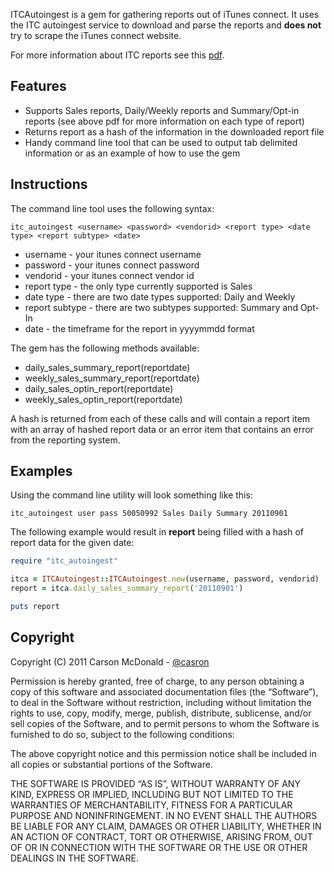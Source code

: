 
ITCAutoingest is a gem for gathering reports out of iTunes connect. It uses the ITC autoingest service to download and parse the reports and **does not** try to scrape the iTunes connect website.

For more information about ITC reports see this [pdf](http://www.apple.com/itunesnews/docs/AppStoreReportingInstructions.pdf).

## Features

* Supports Sales reports, Daily/Weekly reports and Summary/Opt-in reports (see above pdf for more information on each type of report)
* Returns report as a hash of the information in the downloaded report file
* Handy command line tool that can be used to output tab delimited information or as an example of how to use the gem

## Instructions

The command line tool uses the following syntax:

``` text
itc_autoingest <username> <password> <vendorid> <report type> <date type> <report subtype> <date>
```
* username - your itunes connect username
* password - your itunes connect password
* vendorid - your itunes connect vendor id
* report type - the only type currently supported is Sales
* date type - there are two date types supported: Daily and Weekly
* report subtype - there are two subtypes supported: Summary and Opt-In
* date - the timeframe for the report in yyyymmdd format

The gem has the following methods available:

* daily_sales_summary_report(reportdate)
* weekly_sales_summary_report(reportdate)
* daily_sales_optin_report(reportdate)
* weekly_sales_optin_report(reportdate)

A hash is returned from each of these calls and will contain a report item with an array of hashed report data or an error item that contains an error from the reporting system.

## Examples

Using the command line utility will look something like this:

``` text
itc_autoingest user pass 50050992 Sales Daily Summary 20110901
```

The following example would result in **report** being filled with a hash of report data for the given date:

``` rb
require "itc_autoingest"

itca = ITCAutoingest::ITCAutoingest.new(username, password, vendorid)
report = itca.daily_sales_summary_report('20110901')

puts report
```

## Copyright

Copyright (C) 2011 Carson McDonald - [@casron](http://twitter.com/casron)

Permission is hereby granted, free of charge, to any person obtaining a copy of this software and
associated documentation files (the “Software”), to deal in the Software without restriction, including without
limitation the rights to use, copy, modify, merge, publish, distribute, sublicense, and/or sell copies of the Software,
and to permit persons to whom the Software is furnished to do so, subject to the following conditions:

The above copyright notice and this permission notice shall be included in all copies or substantial portions of the Software.

THE SOFTWARE IS PROVIDED “AS IS”, WITHOUT WARRANTY OF ANY KIND, EXPRESS OR IMPLIED, INCLUDING BUT NOT LIMITED TO THE WARRANTIES
OF MERCHANTABILITY, FITNESS FOR A PARTICULAR PURPOSE AND NONINFRINGEMENT. IN NO EVENT SHALL THE AUTHORS BE LIABLE FOR ANY CLAIM,
DAMAGES OR OTHER LIABILITY, WHETHER IN AN ACTION OF CONTRACT, TORT OR OTHERWISE, ARISING FROM, OUT OF OR IN CONNECTION WITH THE
SOFTWARE OR THE USE OR OTHER DEALINGS IN THE SOFTWARE.
